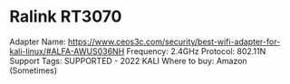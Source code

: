 # Ralink RT3070

Adapter Name: https://www.ceos3c.com/security/best-wifi-adapter-for-kali-linux/#ALFA-AWUS036NH
Frequency: 2.4GHz
Protocol: 802.11N
Support Tags: SUPPORTED - 2022 KALI
Where to buy: Amazon (Sometimes)